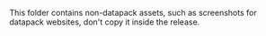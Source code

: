 This folder contains non-datapack assets, such as screenshots for datapack websites, don't copy it inside the release.